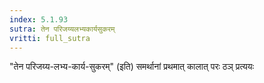 ```yaml
---
index: 5.1.93
sutra: तेन परिजय्यलभ्यकार्यसुकरम्
vritti: full_sutra
---
```


"तेन परिजय्य-लभ्य-कार्य-सुकरम्" (इति) समर्थानां प्रथमात् कालात् परः ठञ् प्रत्ययः